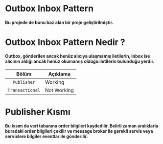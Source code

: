 # Outbox Inbox Pattern

#### Bu projede de bunu baz alan bir proje geliştirilmiştir.

# Outbox Inbox Pattern Nedir ?

#### Outbox, gönderilen ancak henüz alıcıya ulaşmamış iletilerin, inbox ise alıcının aldığı ancak henüz okumamış olduğu iletilerin bulunduğu yerdir.

|      Bölüm      | Açıklama    |
| :-------------: | ----------- |
|   `Publisher`   | Working     |
| `Transactional` | Not Working |

# Publisher Kısmı

#### Bu kısım da veri tabanına order bilgileri kaydedilir. Belirli zaman aralıklarla buradaki order bilgileri çekilir ve message broker ile gerekli servis veya servislere bilgiler eventlar ile gönderilir.
